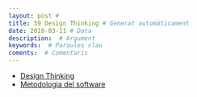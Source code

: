 ```yaml
---
layout: post #
title: 59 Design Thinking # Generat automàticament
date: 2018-03-11 # Data
description:  # Argument
keywords:  # Paraules clau
coments:  # Comentaris
---
```


- [Design Thinking](https://en.wikipedia.org/wiki/Design_thinking#Methods_and_process)
- [Metodologia del software](https://es.wikipedia.org/wiki/Categor%C3%ADa:Ingenier%C3%ADa_de_software)
